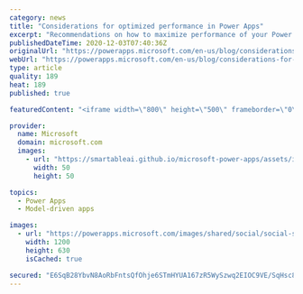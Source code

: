 ```yaml
---
category: news
title: "Considerations for optimized performance in Power Apps"
excerpt: "Recommendations on how to maximize performance of your Power Apps "
publishedDateTime: 2020-12-03T07:40:36Z
originalUrl: "https://powerapps.microsoft.com/en-us/blog/considerations-for-optimized-performance-in-power-apps/"
webUrl: "https://powerapps.microsoft.com/en-us/blog/considerations-for-optimized-performance-in-power-apps/"
type: article
quality: 189
heat: 189
published: true

featuredContent: "<iframe width=\"800\" height=\"500\" frameborder=\"0\" src=\"https://www.youtube.com/embed/jcKoqC9Vfmo\" allow=\"accelerometer; autoplay; encrypted-media; gyroscope; picture-in-picture\" allowfullscreen></iframe>"

provider:
  name: Microsoft
  domain: microsoft.com
  images:
    - url: "https://smartableai.github.io/microsoft-power-apps/assets/images/organizations/microsoft.com-50x50.jpg"
      width: 50
      height: 50

topics:
  - Power Apps
  - Model-driven apps

images:
  - url: "https://powerapps.microsoft.com/images/shared/social/social-share-post-ignite.png"
    width: 1200
    height: 630
    isCached: true

secured: "E6SqB28YbvN8AoRbFntsQfOhje6STmHYUA167zR5WySzwq2EIOC9VE/SqHsc813TjAtJiG9nWWgrPAP+GmbrnuSq8YTsiwS/J28/RQlU3eo2+AxyHE/mRGbAXmi40Sk2TXkfi3XCpCM6pChh+kAzfKrEe2hXGVBNKe0adQ4brIvNQ/s8pxdnvXvlw++Jr06KOFLfn33iptdrq2cem0zVIxJUpNN4uMamBA9tckeEaU5SIyIWOksSieJ9WPowVh3W+eyjg9MJMMQ8+b7pgrgtNJJRYQvyK7RnDYS3klPGcgTmSdhMFjtLPskntvI0mH0wdYmtZtQUNgrCk5o4MeGSVy6X5NWH2kNEbg4XwFQhhm420w2NukdtlUgZHj0W2gQCfuKmA5yOzeWhMBiKKbnSX39xzg3Rj9eBLrZNtZHaE2H0ryu9hKcNhPBKq3IZ842GvxLt4AYRiUCs/FcvvyZxgA==;2CkREVyKoQtqg8qUp3AAkw=="
---
```


